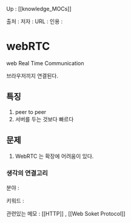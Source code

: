 
Up : [[knowledge_MOCs]]

출처 :
저자 :
URL : 
인용 : 

# webRTC 
web Real Time Communication

브라우저끼지 연결된다. 

## 특징 
1. peer to peer 
2. 서버를 두는 것보다 빠르다

## 문제 
1. WebRTC 는 확장에 어려움이 있다. 


### 생각의 연결고리
분야 :

키워드 :

관련있는 메모 : [[HTTP]] , [[Web Soket Protocol]]
